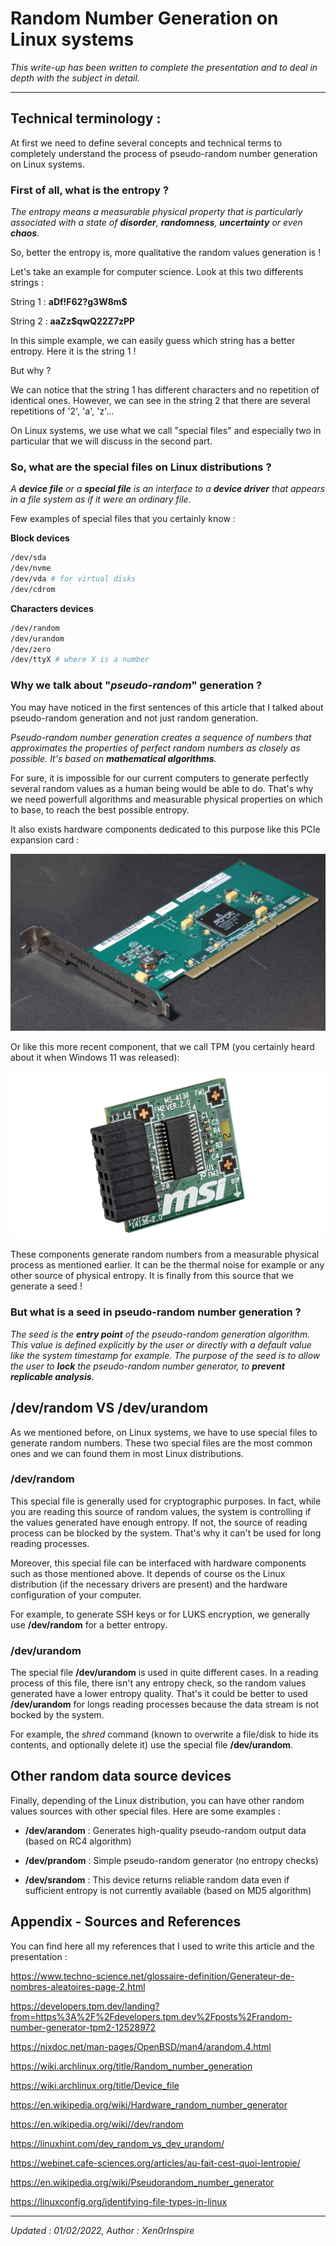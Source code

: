 # Random Number Generation on Linux systems

*This write-up has been written to complete the presentation and to deal in depth with the subject in detail.*
__________
## Technical terminology :

At first we need to define several concepts and technical terms to completely understand the process of pseudo-random number generation on Linux systems.

### First of all, what is the entropy ?

*The entropy means a measurable physical property that is particularly  associated with a state of **disorder**, **randomness**, **uncertainty** or even **chaos**.*

So, better the entropy is, more qualitative the random values generation is !

Let's take an example for computer science. Look at this two differents strings :

String 1 : **aDf!F62?g3W8m$**

String 2 : **aaZz$qwQ22Z7zPP**

In this simple example, we can easily guess which string has a better entropy. Here it is the string 1 !

But why ?

We can notice that the string 1 has different characters and no repetition of identical ones. However, we can see in the string 2 that there are several repetitions of '2', 'a', 'z'...

On Linux systems, we use what we call "special files" and especially two in particular that we will discuss in the second part.

### So, what are the special files on Linux distributions ?

*A **device file** or a **special file** is an interface to a **device driver** that appears in a file system as if it were an ordinary file.*

Few examples of special files that you certainly know :

**Block devices**

```bash
/dev/sda
/dev/nvme
/dev/vda # for virtual disks
/dev/cdrom
```

**Characters devices**

```bash
/dev/random
/dev/urandom
/dev/zero
/dev/ttyX # where X is a number
```

### Why we talk about "*pseudo-random*" generation ?

You may have noticed in the first sentences of this article that I talked about pseudo-random generation and not just random generation.

*Pseudo-random number generation creates a sequence of numbers that approximates the properties of perfect random numbers as closely as possible. It's based on **mathematical algorithms**.*

For sure, it is impossible for our current computers to generate perfectly several random values as a human being would be able to do. That's why we need powerfull algorithms and measurable physical properties on which to base, to reach the best possible entropy.

It also exists hardware components dedicated to this purpose like this PCIe expansion card :

![bg fit right](./img/hardware-pcie-card.jpg) 

Or like this more recent component, that we call TPM (you certainly heard about it when Windows 11 was released):

![bg fit right 25%](./img/tpm.png)

These components generate random numbers from a measurable physical process as mentioned earlier. It can be the thermal noise for example or any other source of physical entropy. It is finally from this source that we generate a seed !

### But what is a seed in pseudo-random number generation ?

*The seed is the **entry point** of the pseudo-random generation algorithm. This value is defined explicitly by the user or directly with a default value like the system timestamp for example. The purpose of the seed is to allow the user to **lock** the pseudo-random number generator, to **prevent replicable analysis**.*

## /dev/random VS /dev/urandom

As we mentioned before, on Linux systems, we have to use special files to generate random numbers. These two special files are the most common ones and we can found them in most Linux distributions.

### /dev/random

This special file is generally used for cryptographic purposes. In fact, while you are reading this source of random values, the system is controlling if the values generated have enough entropy. If not, the source of reading process can be blocked by the system. That's why it can't be used for long reading processes.

Moreover, this special file can be interfaced with hardware components such as those mentioned above. It depends of course os the Linux distribution (if the necessary drivers are present) and the hardware configuration of your computer.

For example, to generate SSH keys or for LUKS encryption, we generally use **/dev/random** for a better entropy.

### /dev/urandom

The special file **/dev/urandom** is used in quite different cases. In a reading process of this file, there isn't any entropy check, so the random values generated have a lower entropy quality. That's it could be better to used **/dev/urandom** for longs reading processes because the data stream is not bocked by the system.

For example, the *shred* command (known to overwrite a file/disk to hide its contents, and optionally delete it) use the special file **/dev/urandom**.

## Other random data source devices

Finally, depending of the Linux distribution, you can have other random values sources with other special files. Here are some examples : 

- **/dev/arandom** : Generates high-quality pseudo-random output data (based on RC4 algorithm)

- **/dev/prandom** : Simple pseudo-random generator (no entropy checks)

- **/dev/srandom** : This device returns reliable random data even if sufficient entropy is not currently available (based on MD5 algorithm)

## Appendix - Sources and References

You can find here all my references that I used to write this article and the presentation :

https://www.techno-science.net/glossaire-definition/Generateur-de-nombres-aleatoires-page-2.html

https://developers.tpm.dev/landing?from=https%3A%2F%2Fdevelopers.tpm.dev%2Fposts%2Frandom-number-generator-tpm2-12528972

https://nixdoc.net/man-pages/OpenBSD/man4/arandom.4.html

https://wiki.archlinux.org/title/Random_number_generation

https://wiki.archlinux.org/title/Device_file

https://en.wikipedia.org/wiki/Hardware_random_number_generator

https://en.wikipedia.org/wiki//dev/random

https://linuxhint.com/dev_random_vs_dev_urandom/

https://webinet.cafe-sciences.org/articles/au-fait-cest-quoi-lentropie/

https://en.wikipedia.org/wiki/Pseudorandom_number_generator

https://linuxconfig.org/identifying-file-types-in-linux


__________
<i>Updated : 01/02/2022, Author : Xen0rInspire</i>
